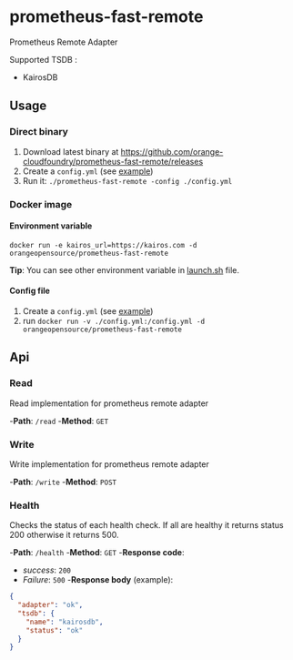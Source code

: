 # prometheus-fast-remote

Prometheus Remote Adapter


Supported TSDB :
* KairosDB

## Usage

### Direct binary

1. Download latest binary at https://github.com/orange-cloudfoundry/prometheus-fast-remote/releases 
2. Create a `config.yml` (see [example](/config.yml))
3. Run it: `./prometheus-fast-remote -config ./config.yml`

### Docker image

#### Environment variable

`docker run -e kairos_url=https://kairos.com -d orangeopensource/prometheus-fast-remote`

**Tip**: You can see other environment variable in [launch.sh](/launch.sh) file.

#### Config file

1. Create a `config.yml` (see [example](/config.yml))
2. run `docker run -v ./config.yml:/config.yml -d orangeopensource/prometheus-fast-remote`


## Api

### Read

Read implementation for prometheus remote adapter

-**Path**: `/read`
-**Method**: `GET`

### Write

Write implementation for prometheus remote adapter

-**Path**: `/write`
-**Method**: `POST`

### Health

Checks the status of each health check. 
If all are healthy it returns status 200 otherwise it returns 500.

-**Path**: `/health`
-**Method**: `GET`
-**Response code**:
  - *success*: `200`
  - *Failure*: `500`
-**Response body** (example):
```json
{
  "adapter": "ok",
  "tsdb": {
    "name": "kairosdb",
    "status": "ok"
  }
}
```